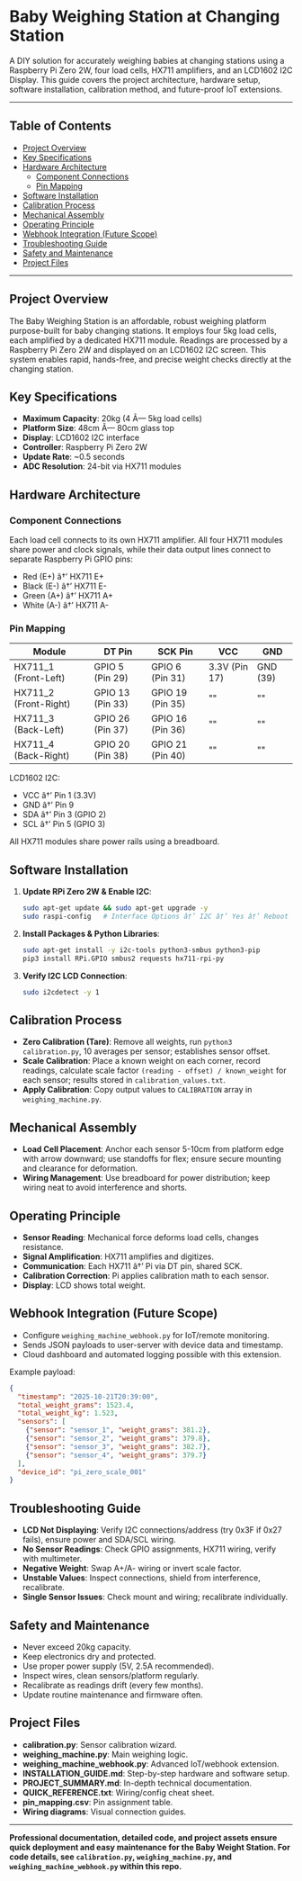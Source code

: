 # Baby Weighing Station at Changing Station

A DIY solution for accurately weighing babies at changing stations using a Raspberry Pi Zero 2W, four load cells, HX711 amplifiers, and an LCD1602 I2C Display. This guide covers the project architecture, hardware setup, software installation, calibration method, and future-proof IoT extensions.

---

## Table of Contents
- [Project Overview](#project-overview)
- [Key Specifications](#key-specifications)
- [Hardware Architecture](#hardware-architecture)
  - [Component Connections](#component-connections)
  - [Pin Mapping](#pin-mapping)
- [Software Installation](#software-installation)
- [Calibration Process](#calibration-process)
- [Mechanical Assembly](#mechanical-assembly)
- [Operating Principle](#operating-principle)
- [Webhook Integration (Future Scope)](#webhook-integration-future-scope)
- [Troubleshooting Guide](#troubleshooting-guide)
- [Safety and Maintenance](#safety-and-maintenance)
- [Project Files](#project-files)

---

## Project Overview

The Baby Weighing Station is an affordable, robust weighing platform purpose-built for baby changing stations. It employs four 5kg load cells, each amplified by a dedicated HX711 module. Readings are processed by a Raspberry Pi Zero 2W and displayed on an LCD1602 I2C screen. This system enables rapid, hands-free, and precise weight checks directly at the changing station.

## Key Specifications
- **Maximum Capacity**: 20kg (4 Ã— 5kg load cells)
- **Platform Size**: 48cm Ã— 80cm glass top
- **Display**: LCD1602 I2C interface
- **Controller**: Raspberry Pi Zero 2W
- **Update Rate**: ~0.5 seconds
- **ADC Resolution**: 24-bit via HX711 modules

## Hardware Architecture
### Component Connections
Each load cell connects to its own HX711 amplifier. All four HX711 modules share power and clock signals, while their data output lines connect to separate Raspberry Pi GPIO pins:
- Red (E+) â†’ HX711 E+
- Black (E-) â†’ HX711 E-
- Green (A+) â†’ HX711 A+
- White (A-) â†’ HX711 A-

### Pin Mapping
| Module                | DT Pin          | SCK Pin         | VCC          | GND         |
|-----------------------|-----------------|-----------------|--------------|-------------|
| HX711_1 (Front-Left)  | GPIO 5 (Pin 29) | GPIO 6 (Pin 31) | 3.3V (Pin 17)| GND (39)    |
| HX711_2 (Front-Right) | GPIO 13 (Pin 33)| GPIO 19 (Pin 35)| ""           | ""          |
| HX711_3 (Back-Left)   | GPIO 26 (Pin 37)| GPIO 16 (Pin 36)| ""           | ""          |
| HX711_4 (Back-Right)  | GPIO 20 (Pin 38)| GPIO 21 (Pin 40)| ""           | ""          |

LCD1602 I2C:
- VCC â†’ Pin 1 (3.3V)
- GND â†’ Pin 9
- SDA â†’ Pin 3 (GPIO 2)
- SCL â†’ Pin 5 (GPIO 3)

All HX711 modules share power rails using a breadboard.

## Software Installation
1. **Update RPi Zero 2W & Enable I2C**:
    ```bash
    sudo apt-get update && sudo apt-get upgrade -y
    sudo raspi-config   # Interface Options â†’ I2C â†’ Yes â†’ Reboot
    ```
2. **Install Packages & Python Libraries**:
    ```bash
    sudo apt-get install -y i2c-tools python3-smbus python3-pip
    pip3 install RPi.GPIO smbus2 requests hx711-rpi-py
    ```
3. **Verify I2C LCD Connection**:
    ```bash
    sudo i2cdetect -y 1
    ```

## Calibration Process
- **Zero Calibration (Tare)**: Remove all weights, run `python3 calibration.py`, 10 averages per sensor; establishes sensor offset.
- **Scale Calibration**: Place a known weight on each corner, record readings, calculate scale factor `(reading - offset) / known_weight` for each sensor; results stored in `calibration_values.txt`.
- **Apply Calibration**: Copy output values to `CALIBRATION` array in `weighing_machine.py`.

## Mechanical Assembly
- **Load Cell Placement**: Anchor each sensor 5-10cm from platform edge with arrow downward; use standoffs for flex; ensure secure mounting and clearance for deformation.
- **Wiring Management**: Use breadboard for power distribution; keep wiring neat to avoid interference and shorts.

## Operating Principle
- **Sensor Reading**: Mechanical force deforms load cells, changes resistance.
- **Signal Amplification**: HX711 amplifies and digitizes.
- **Communication**: Each HX711 â†’ Pi via DT pin, shared SCK.
- **Calibration Correction**: Pi applies calibration math to each sensor.
- **Display**: LCD shows total weight.

## Webhook Integration (Future Scope)
- Configure `weighing_machine_webhook.py` for IoT/remote monitoring.
- Sends JSON payloads to user-server with device data and timestamp.
- Cloud dashboard and automated logging possible with this extension.

Example payload:
```json
{
  "timestamp": "2025-10-21T20:39:00",
  "total_weight_grams": 1523.4,
  "total_weight_kg": 1.523,
  "sensors": [
    {"sensor": "sensor_1", "weight_grams": 381.2},
    {"sensor": "sensor_2", "weight_grams": 379.8},
    {"sensor": "sensor_3", "weight_grams": 382.7},
    {"sensor": "sensor_4", "weight_grams": 379.7}
  ],
  "device_id": "pi_zero_scale_001"
}
```

## Troubleshooting Guide
- **LCD Not Displaying**: Verify I2C connections/address (try 0x3F if 0x27 fails), ensure power and SDA/SCL wiring.
- **No Sensor Readings**: Check GPIO assignments, HX711 wiring, verify with multimeter.
- **Negative Weight**: Swap A+/A- wiring or invert scale factor.
- **Unstable Values**: Inspect connections, shield from interference, recalibrate.
- **Single Sensor Issues**: Check mount and wiring; recalibrate individually.

## Safety and Maintenance
- Never exceed 20kg capacity.
- Keep electronics dry and protected.
- Use proper power supply (5V, 2.5A recommended).
- Inspect wires, clean sensors/platform regularly.
- Recalibrate as readings drift (every few months).
- Update routine maintenance and firmware often.

## Project Files
- **calibration.py**: Sensor calibration wizard.
- **weighing_machine.py**: Main weighing logic.
- **weighing_machine_webhook.py**: Advanced IoT/webhook extension.
- **INSTALLATION_GUIDE.md**: Step-by-step hardware and software setup.
- **PROJECT_SUMMARY.md**: In-depth technical documentation.
- **QUICK_REFERENCE.txt**: Wiring/config cheat sheet.
- **pin_mapping.csv**: Pin assignment table.
- **Wiring diagrams**: Visual connection guides.

---

**Professional documentation, detailed code, and project assets ensure quick deployment and easy maintenance for the Baby Weight Station. For code details, see `calibration.py`, `weighing_machine.py`, and `weighing_machine_webhook.py` within this repo.**
